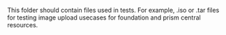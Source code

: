 This folder should contain files used in tests. For example, .iso or .tar files for testing image upload usecases for foundation and prism central resources.